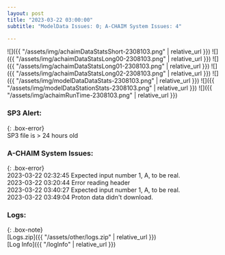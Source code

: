 ```yaml
---
layout: post
title: "2023-03-22 03:00:00"
subtitle: "ModelData Issues: 0; A-CHAIM System Issues: 4"

---
```


![]({{ "/assets/img/achaimDataStatsShort-2308103.png" | relative_url }})
![]({{ "/assets/img/achaimDataStatsLong00-2308103.png" | relative_url }})
![]({{ "/assets/img/achaimDataStatsLong01-2308103.png" | relative_url }})
![]({{ "/assets/img/achaimDataStatsLong02-2308103.png" | relative_url }})
![]({{ "/assets/img/modelDataDataStats-2308103.png" | relative_url }})
![]({{ "/assets/img/modelDataStationStats-2308103.png" | relative_url }})
![]({{ "/assets/img/achaimRunTime-2308103.png" | relative_url }})

### SP3 Alert:  
  
{: .box-error}  
SP3 file is > 24 hours old  


### A-CHAIM System Issues:  
  
{: .box-error}  
2023-03-22 02:32:45 Expected input number 1, A, to be real.  
2023-03-22 03:20:44 Error reading header  
2023-03-22 03:40:27 Expected input number 1, A, to be real.  
2023-03-22 03:49:04 Proton data didn't download.  

### Logs:  
  
{: .box-note}  
[Logs.zip]({{ "/assets/other/logs.zip" | relative_url }})  
[Log Info]({{ "/logInfo" | relative_url }})  
